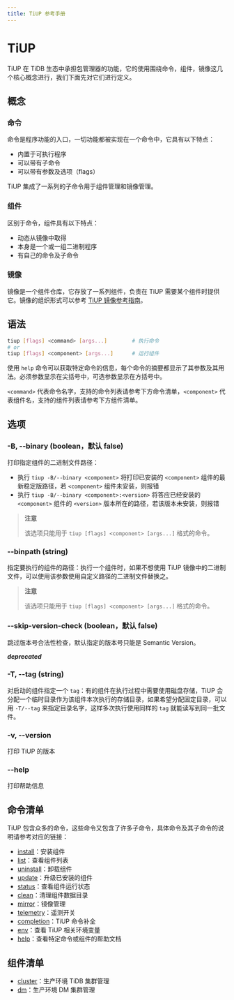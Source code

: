 ```yaml
---
title: TiUP 参考手册
---
```


# TiUP

TiUP 在 TiDB 生态中承担包管理器的功能，它的使用围绕命令，组件，镜像这几个核心概念进行，我们下面先对它们进行定义。

## 概念

### 命令

命令是程序功能的入口，一切功能都被实现在一个命令中，它具有以下特点：

- 内置于可执行程序
- 可以带有子命令
- 可以带有参数及选项（flags）

TiUP 集成了一系列的子命令用于组件管理和镜像管理。

### 组件

区别于命令，组件具有以下特点：

- 动态从镜像中取得
- 本身是一个或一组二进制程序
- 有自己的命令及子命令

### 镜像

镜像是一个组件仓库，它存放了一系列组件，负责在 TiUP 需要某个组件时提供它。镜像的组织形式可以参考 [TiUP 镜像参考指南](/tiup/tiup-mirror-reference.md)。

## 语法

```sh
tiup [flags] <command> [args...]        # 执行命令
# or
tiup [flags] <component> [args...]      # 运行组件
```

使用 `help` 命令可以获取特定命令的信息，每个命令的摘要都显示了其参数及其用法。必须参数显示在尖括号中，可选参数显示在方括号中。

`<command>` 代表命令名字，支持的命令列表请参考下方命令清单，`<component>` 代表组件名，支持的组件列表请参考下方组件清单。

## 选项

### -B, --binary (boolean，默认 false)

打印指定组件的二进制文件路径：

- 执行 `tiup -B/--binary <component>` 将打印已安装的 `<component>` 组件的最新稳定版路径，若 `<component>` 组件未安装，则报错
- 执行 `tiup -B/--binary <component>:<version>` 将答应已经安装的 `<component>` 组件的 `<version>` 版本所在的路径，若该版本未安装，则报错

> **注意**
>
> 该选项只能用于 `tiup [flags] <component> [args...]` 格式的命令。

### --binpath (string)

指定要执行的组件的路径：执行一个组件时，如果不想使用 TiUP 镜像中的二进制文件，可以使用该参数使用自定义路径的二进制文件替换之。

> **注意**
>
> 该选项只能用于 `tiup [flags] <component> [args...]` 格式的命令。

### --skip-version-check (boolean，默认 false)

跳过版本号合法性检查，默认指定的版本号只能是 Semantic Version。

***deprecated***

### -T, --tag (string)

对启动的组件指定一个 `tag`：有的组件在执行过程中需要使用磁盘存储，TiUP 会分配一个临时目录作为该组件本次执行的存储目录，如果希望分配固定目录，可以用 `-T/--tag` 来指定目录名字，这样多次执行使用同样的 `tag` 就能读写到同一批文件。

### -v, --version

打印 TiUP 的版本

### --help

打印帮助信息

## 命令清单

TiUP 包含众多的命令，这些命令又包含了许多子命令，具体命令及其子命令的说明请参考对应的链接：

- [install](/tiup/tiup-command-install.md)：安装组件
- [list](/tiup/tiup-command-list.md)：查看组件列表
- [uninstall](/tiup/tiup-command-uninstall.md)：卸载组件
- [update](/tiup/tiup-command-update.md)：升级已安装的组件
- [status](/tiup/tiup-command-status.md)：查看组件运行状态
- [clean](/tiup/tiup-command-clean.md)：清理组件数据目录
- [mirror](/tiup/tiup-command-mirror.md)：镜像管理
- [telemetry](/tiup/tiup-command-telemetry.md)：遥测开关
- [completion](/tiup/tiup-command-completion.md)：TiUP 命令补全
- [env](/tiup/tiup-command-env.md)：查看 TiUP 相关环境变量
- [help](/tiup/tiup-command-help.md)：查看特定命令或组件的帮助文档

## 组件清单

- [cluster](/tiup/tiup-component-cluster.md)：生产环境 TiDB 集群管理
- [dm](/tiup/tiup-component-dm.md)：生产环境 DM 集群管理
